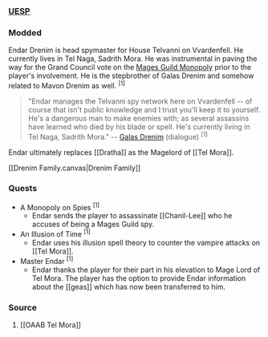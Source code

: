 ### [UESP](https://en.uesp.net/wiki/Morrowind:Tel_Naga#People)
### Modded
Endar Drenim is head spymaster for House Telvanni on Vvardenfell. He currently lives in Tel Naga, Sadrith Mora. He was instrumental in paving the way for the Grand Council vote on the [Mages Guild Monopoly](https://en.uesp.net/wiki/Morrowind:Mages_Guild_Monopoly) prior to the player's involvement. He is the stepbrother of Galas Drenim and somehow related to Mavon Drenim as well. <sup>[1]</sup>

> "Endar manages the Telvanni spy network here on Vvardenfell -- of course that isn't public knowledge and I trust you'll keep it to yourself. He's a dangerous man to make enemies with; as several assassins have learned who died by his blade or spell. He's currently living in Tel Naga, Sadrith Mora."
> -- [Galas Drenim](https://en.uesp.net/wiki/Morrowind:Galas_Drenim) (dialogue) <sup>[1]</sup>

Endar ultimately replaces [[Dratha]] as the Magelord of [[Tel Mora]].

[[Drenim Family.canvas|Drenim Family]]
### Quests
* A Monopoly on Spies <sup>[1]</sup>
	* Endar sends the player to assassinate [[Chanil-Lee]] who he accuses of being a Mages Guild spy.
* An Illusion of Time <sup>[1]</sup>
	* Endar uses his illusion spell theory to counter the vampire attacks on [[Tel Mora]].
* Master Endar <sup>[1]</sup>
	* Endar thanks the player for their part in his elevation to Mage Lord of Tel Mora. The player has the option to provide Endar information about the [[geas]] which has now been transferred to him.
### Source
1. [[OAAB Tel Mora]]